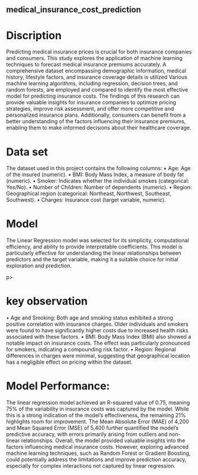 ## medical_insurance_cost_prediction
# Discription
<p> Predicting medical insurance prices is crucial for both insurance companies and consumers. This study explores the application of machine learning techniques to forecast medical insurance premiums accurately. A comprehensive dataset encompassing demographic information, medical history, lifestyle factors, and insurance coverage details is utilized Various machine learning algorithms, including regression, decision trees, and random forests, are employed and compared to identify the most effective model for predicting insurance costs. The findings of this research can provide valuable insights for insurance companies to optimize pricing strategies, improve risk assessment, and offer more competitive and personalized insurance plans. Additionally, consumers can benefit from a better understanding of the factors influencing their insurance premiums, enabling them to make informed decisions about their healthcare coverage.</p>

# Data set
<p> The dataset used in this project contains the following columns:
•	Age: Age of the insured (numeric).
•	BMI: Body Mass Index, a measure of body fat (numeric).
•	Smoker: Indicates whether the individual smokes (categorical: Yes/No).
•	Number of Children: Number of dependents (numeric).
•	Region: Geographical region (categorical: Northeast, Northwest, Southeast, Southwest).
•	Charges: Insurance cost (target variable, numeric).
</p>

# Model
<p> The Linear Regression model was selected for its simplicity, computational efficiency, and ability to provide interpretable coefficients. This model is particularly effective for understanding the linear relationships between predictors and the target variable, making it a suitable choice for initial exploration and prediction.</p>p>

# key observation
<p>
•	Age and Smoking: Both age and smoking status exhibited a strong positive correlation with insurance charges. Older individuals and smokers were found to have significantly higher costs due to increased health risks associated with these factors.
•	BMI: Body Mass Index (BMI) also showed a notable impact on insurance costs. The effect was particularly pronounced for smokers, indicating a compounding risk factor.
•	Region: Regional differences in charges were minimal, suggesting that geographical location has a negligible effect on pricing within the dataset.</p>

# Model Performance:
<p>The linear regression model achieved an R-squared value of 0.75, meaning 75% of the variability in insurance costs was captured by the model. While this is a strong indication of the model’s effectiveness, the remaining 21% highlights room for improvement. The Mean Absolute Error (MAE) of 4,200 and Mean Squared Error (MSE) of 5,400 further quantified the model’s predictive accuracy, with errors primarily arising from outliers and non-linear relationships.
Overall, the model provided valuable insights into the factors influencing medical insurance costs. However, exploring advanced machine learning techniques, such as Random Forest or Gradient Boosting, could potentially address the limitations and improve prediction accuracy, especially for complex interactions not captured by linear regression.
</p>
